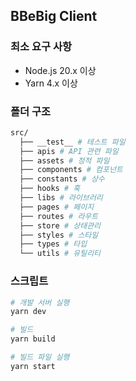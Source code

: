 ## BBeBig Client

### 최소 요구 사항

- Node.js 20.x 이상
- Yarn 4.x 이상

### 폴더 구조

```bash
src/
  ├── __test__ # 테스트 파일
  ├── apis # API 관련 파일
  ├── assets # 정적 파일
  ├── components # 컴포넌트
  ├── constants # 상수
  ├── hooks # 훅
  ├── libs # 라이브러리
  ├── pages # 페이지
  ├── routes # 라우트
  ├── store # 상태관리
  ├── styles # 스타일
  ├── types # 타입
  └── utils # 유틸리티
```

### 스크립트

```bash
# 개발 서버 실행
yarn dev

# 빌드
yarn build

# 빌드 파일 실행
yarn start
```
